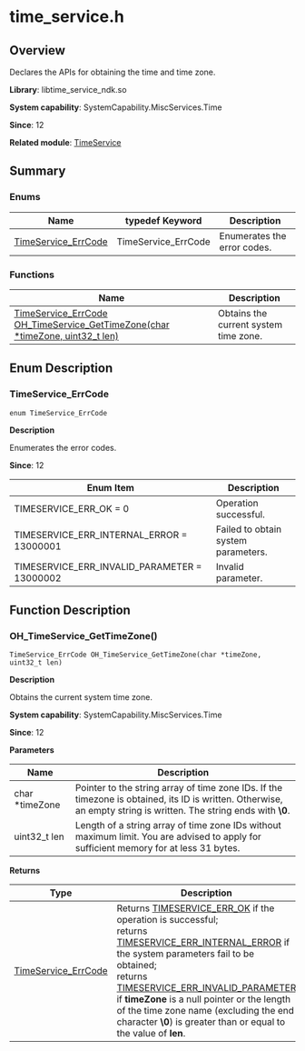 # time_service.h

## Overview

Declares the APIs for obtaining the time and time zone.

**Library**: libtime_service_ndk.so

**System capability**: SystemCapability.MiscServices.Time

**Since**: 12

**Related module**: [TimeService](capi-timeservice.md)

## Summary

### Enums

| Name| typedef Keyword| Description|
| -- | -- | -- |
| [TimeService_ErrCode](#timeservice_errcode) | TimeService_ErrCode | Enumerates the error codes.|

### Functions

| Name| Description|
| -- | -- |
| [TimeService_ErrCode OH_TimeService_GetTimeZone(char *timeZone, uint32_t len)](#oh_timeservice_gettimezone) | Obtains the current system time zone.|

## Enum Description

### TimeService_ErrCode

```
enum TimeService_ErrCode
```

**Description**

Enumerates the error codes.

**Since**: 12

| Enum Item| Description|
| -- | -- |
| TIMESERVICE_ERR_OK = 0 | Operation successful.|
| TIMESERVICE_ERR_INTERNAL_ERROR = 13000001 | Failed to obtain system parameters. |
| TIMESERVICE_ERR_INVALID_PARAMETER = 13000002 | Invalid parameter.|


## Function Description

### OH_TimeService_GetTimeZone()

```
TimeService_ErrCode OH_TimeService_GetTimeZone(char *timeZone, uint32_t len)
```

**Description**

Obtains the current system time zone.

**System capability**: SystemCapability.MiscServices.Time

**Since**: 12


**Parameters**

| Name| Description|
| -- | -- |
| char *timeZone | Pointer to the string array of time zone IDs. If the timezone is obtained, its ID is written. Otherwise, an empty string is written. The string ends with **\0**.|
| uint32_t len | Length of a string array of time zone IDs without maximum limit. You are advised to apply for sufficient memory for at less 31 bytes.|

**Returns**

| Type| Description|
| -- | -- |
| [TimeService_ErrCode](#timeservice_errcode) | Returns [TIMESERVICE_ERR_OK](capi-time-service-h.md#timeservice_errcode) if the operation is successful;<br>returns [TIMESERVICE_ERR_INTERNAL_ERROR](capi-time-service-h.md#timeservice_errcode) if the system parameters fail to be obtained;<br>returns [TIMESERVICE_ERR_INVALID_PARAMETER](capi-time-service-h.md#timeservice_errcode) if **timeZone** is a null pointer or the length of the time zone name (excluding the end character **\0**) is greater than or equal to the value of **len**. |
